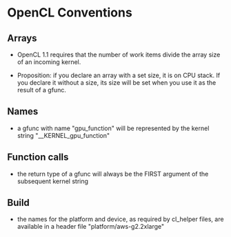 # OpenCL Conventions
## Arrays

- OpenCL 1.1 requires that the number of work items divide the array
  size of an incoming kernel.

- Proposition: if you declare an array with a set size, it is on CPU
  stack. If you declare it without a size, its size will be set when
  you use it as the result of a gfunc.

## Names

- a gfunc with name "gpu_function" will be represented by the kernel
  string "__KERNEL_gpu_function"

## Function calls

- the return type of a gfunc will always be the FIRST argument of the subsequent kernel string

## Build 

- the names for the platform and device, as required by cl_helper
  files, are available in a header file "platform/aws-g2.2xlarge"



